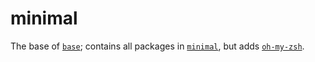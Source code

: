 # minimal

The base of [`base`](https://codeberg.org/Expo/Containers/src/branch/master/containers/base); contains all packages in [`minimal`](https://codeberg.org/Expo/Containers/src/branch/master/containers/minimal), but adds [`oh-my-zsh`](https://ohmyz.sh).
